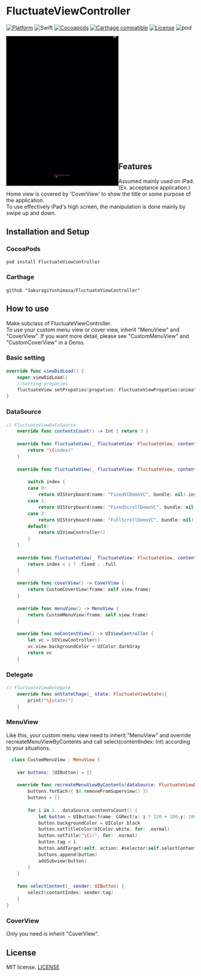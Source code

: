 # FluctuateViewController

[![Platform](http://img.shields.io/badge/platform-iOS-blue.svg?style=flat
)](https://developer.apple.com/iphone/index.action)
![Swift](https://img.shields.io/badge/Swift-3.0-orange.svg)
[![Cocoapods](https://img.shields.io/badge/Cocoapods-compatible-brightgreen.svg)](https://img.shields.io/badge/Cocoapods-compatible-brightgreen.svg)
[![Carthage compatible](https://img.shields.io/badge/Carthage-Compatible-brightgreen.svg?style=flat)](https://github.com/Carthage/Carthage)
[![License](http://img.shields.io/badge/license-MIT-lightgrey.svg?style=flat
)](http://mit-license.org)
![pod](https://img.shields.io/badge/pod-v1.1.4-red.svg)

<img src="Demo/demo1.gif" align="left" width="300">  

<br>  
<br>
<br>
<br>
<br>
<br>
<br>
<br>
<br>
<br>
<br>
<br>
<br>
<br>
<br>
<br>
<br>
<br>

## Features
Assumed mainly used on iPad.
(Ex. acceptance application.)  
Home view is covered by 'CoverView' to show the title or some purpose of the application.  
To use effectively iPad's high screen, the manipulation is done mainly by swipe up and down.
## Installation and Setup
### CocoaPods

```
pod install FluctuateViewController
```

### Carthage

```
github "SakuragiYoshimasa/FluctuateViewController"
```

## How to use

Make subclass of FluctuateViewController.  
To use your custom menu view or cover view, inherit "MenuView" and "CoverView". If you want more detail, please see "CustomMenuView" and "CustomCoverView" in a Demo.

### Basic setting

```swift
override func viewDidLoad() {
    super.viewDidLoad()
    //Setting propaties
    fluctuateView.setPropaties(propaties: FluctuateViewPropaties(animationDuration: 0.4, menuHeight: 300, offsetOnNocontent: 300, offsetOnFixedContent: 200, fullCoveredOffset: 60))
}

```

### DataSource

```swift
// FluctuateViewDataSource
    override func contentsCount() -> Int { return 3 }

    override func fluctuateView(_ fluctuateView: FluctuateView, contentTitle index: Int) -> String {
        return "\(index)"
    }

    override func fluctuateView(_ fluctuateView: FluctuateView, contentByIndex index: Int) -> UIViewController {

        switch index {
        case 0:
            return UIStoryboard(name: "FixedVCDemoVC", bundle: nil).instantiateInitialViewController()!
        case 1:
            return UIStoryboard(name: "FixedScrollDemoVC", bundle: nil).instantiateInitialViewController()!
        case 2:
            return UIStoryboard(name: "FullScrollDemoVC", bundle: nil).instantiateInitialViewController()!
        default:
            return UIViewController()
        }
    }

    override func fluctuateView(_ fluctuateView: FluctuateView, contentTypeByIndex index: Int) -> ContentViewType {
        return index < 2 ? .fixed : .full
    }

    override func coverView() -> CoverView {
        return CustomCoverView(frame: self.view.frame)
    }

    override func menuView() -> MenuView {
        return CustomMenuView(frame: self.view.frame)
    }

    override func noContentView() -> UIViewController {
        let vc = UIViewController()
        vc.view.backgroundColor = UIColor.darkGray
        return vc
    }
```

### Delegate

```swift
// FluctuateViewDelegate
    override func onStateChage(_ state: FluctuateViewState){
        print("\(state)")
    }

```

### MenuView

Like this, your custom menu view need to inherit "MenuView" and override recreateMenuViewByContents and call select(contentIndex: Int) according to your situations.

```swift
  class CustomMenuView : MenuView {

    var buttons: [UIButton] = []

    override func recreateMenuViewByContents(dataSource: FluctuateViewDataSource){
        buttons.forEach({ $0.removeFromSuperview() })
        buttons = []

        for i in 1...dataSource.contentsCount() {
            let button = UIButton(frame: CGRect(x: i * 120 + 100,y: 100, width: 100, height: 60))
            button.backgroundColor = UIColor.black
            button.setTitleColor(UIColor.white, for: .normal)
            button.setTitle("\(i)", for: .normal)
            button.tag = i
            button.addTarget(self, action: #selector(self.selectContent(_:)), for: .touchUpInside)
            buttons.append(button)
            addSubview(button)
        }
    }

    func selectContent(_ sender: UIButton) {
        select(contentIndex: sender.tag)
    }
}

```

### CoverView

Only you need is inherit "CoverView".

## License
MIT license.  [LICENSE](./LICENSE)
